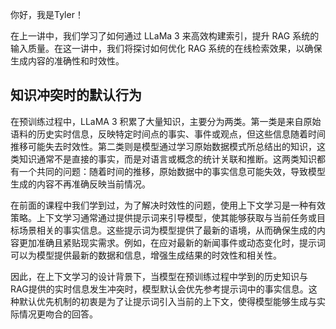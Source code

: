 你好，我是Tyler！

在上一讲中，我们学习了如何通过 LLaMa 3 来高效构建索引，提升 RAG 系统的输入质量。在这一讲中，我们将探讨如何优化 RAG 系统的在线检索效果，以确保生成内容的准确性和时效性。

## 知识冲突时的默认行为

在预训练过程中，LLaMA 3 积累了大量知识，主要分为两类。第一类是来自原始语料的历史实时信息，反映特定时间点的事实、事件或观点，但这些信息随着时间推移可能失去时效性。第二类则是模型通过学习原始数据模式所总结出的知识，这类知识通常不是直接的事实，而是对语言或概念的统计关联和推断。这两类知识都有一个共同的问题：随着时间的推移，原始数据中的事实信息可能失效，导致模型生成的内容不再准确反映当前情况。

在前面的课程中我们学到过，为了解决时效性的问题，使用上下文学习是一种有效策略。上下文学习通常通过提供提示词来引导模型，使其能够获取与当前任务或目标场景相关的事实信息。这些提示词为模型提供了最新的语境，从而确保生成的内容更加准确且紧贴现实需求。例如，在应对最新的新闻事件或动态变化时，提示词可以为模型提供最新的数据和信息，增强生成结果的时效性和相关性。

因此，在上下文学习的设计背景下，当模型在预训练过程中学到的历史知识与RAG提供的实时信息发生冲突时，模型默认会优先参考提示词中的事实信息。这种默认优先机制的初衷是为了让提示词引入当前的上下文，使得模型能够生成与实际情况更吻合的回答。